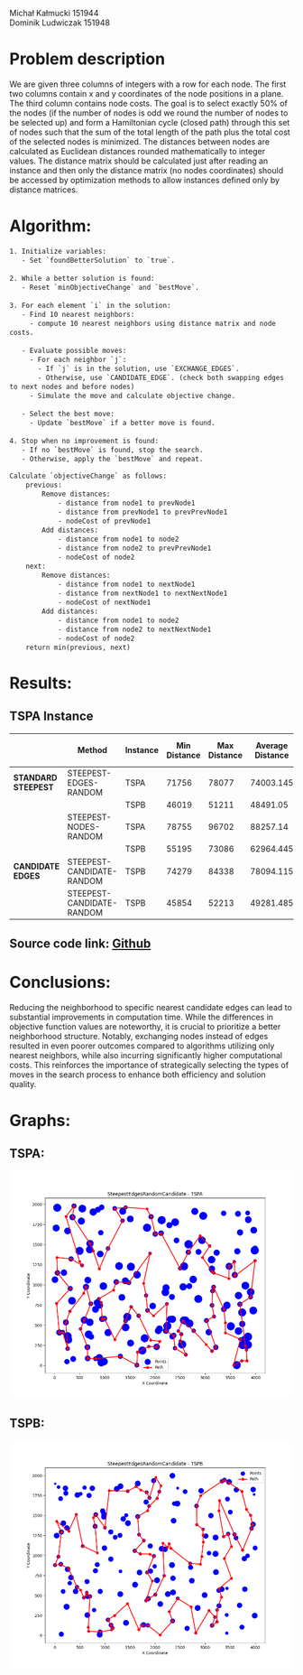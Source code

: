 Michał Kałmucki 151944 \
Dominik Ludwiczak 151948

# Problem description

We are given three columns of integers with a row for each node. The first two columns contain x
and y coordinates of the node positions in a plane. The third column contains node costs. The goal is
to select exactly 50% of the nodes (if the number of nodes is odd we round the number of nodes to
be selected up) and form a Hamiltonian cycle (closed path) through this set of nodes such that the
sum of the total length of the path plus the total cost of the selected nodes is minimized.
The distances between nodes are calculated as Euclidean distances rounded mathematically to
integer values. The distance matrix should be calculated just after reading an instance and then only
the distance matrix (no nodes coordinates) should be accessed by optimization methods to allow
instances defined only by distance matrices.

# Algorithm:

```
1. Initialize variables:
   - Set `foundBetterSolution` to `true`.

2. While a better solution is found:
   - Reset `minObjectiveChange` and `bestMove`.

3. For each element `i` in the solution:
   - Find 10 nearest neighbors:
     - compute 10 nearest neighbors using distance matrix and node costs.

   - Evaluate possible moves:
     - For each neighbor `j`:
       - If `j` is in the solution, use `EXCHANGE_EDGES`.
       - Otherwise, use `CANDIDATE_EDGE`. (check both swapping edges to next nodes and before nodes)
     - Simulate the move and calculate objective change.

   - Select the best move:
     - Update `bestMove` if a better move is found.

4. Stop when no improvement is found:
   - If no `bestMove` is found, stop the search.
   - Otherwise, apply the `bestMove` and repeat.
```

```
Calculate `objectiveChange` as follows:
    previous:
        Remove distances:
            - distance from node1 to prevNode1
            - distance from prevNode1 to prevPrevNode1
            - nodeCost of prevNode1
        Add distances:
            - distance from node1 to node2
            - distance from node2 to prevPrevNode1
            - nodeCost of node2
    next:
        Remove distances:
            - distance from node1 to nextNode1
            - distance from nextNode1 to nextNextNode1
            - nodeCost of nextNode1
        Add distances:
            - distance from node1 to node2
            - distance from node2 to nextNextNode1
            - nodeCost of node2
    return min(previous, next)
```

# Results:

## TSPA Instance

|                       | Method                    | Instance | Min Distance | Max Distance | Average Distance | Execution Time (ms) |
| --------------------- | ------------------------- | -------- | ------------ | ------------ | ---------------- | ------------------- |
| **STANDARD STEEPEST** | STEEPEST-EDGES-RANDOM     | TSPA     | 71756        | 78077        | 74003.145        | 86739               |
|                       |                           | TSPB     | 46019        | 51211        | 48491.05         | 96498               |
|                       | STEEPEST-NODES-RANDOM     | TSPA     | 78755        | 96702        | 88257.14         | 108331              |
|                       |                           | TSPB     | 55195        | 73086        | 62964.445        | 110889              |
| **CANDIDATE EDGES**   | STEEPEST-CANDIDATE-RANDOM | TSPB     | 74279        | 84338        | 78094.115        | 10246               |
|                       | STEEPEST-CANDIDATE-RANDOM | TSPB     | 45854        | 52213        | 49281.485        | 9010                |

## Source code link: [Github](https://github.com/DominikLudwiczak/Evolutionary-computing/tree/main)

# Conclusions:

Reducing the neighborhood to specific nearest candidate edges can lead to substantial improvements in computation time. While the differences in objective function values are noteworthy, it is crucial to prioritize a better neighborhood structure. Notably, exchanging nodes instead of edges resulted in even poorer outcomes compared to algorithms utilizing only nearest neighbors, while also incurring significantly higher computational costs. This reinforces the importance of strategically selecting the types of moves in the search process to enhance both efficiency and solution quality.

# Graphs:

## TSPA:

![IMG](SteepestEdgesRandomCandidate%20-%20TSPA.png)

## TSPB:

![IMG](SteepestEdgesRandomCandidate%20-%20TSPB.png)
